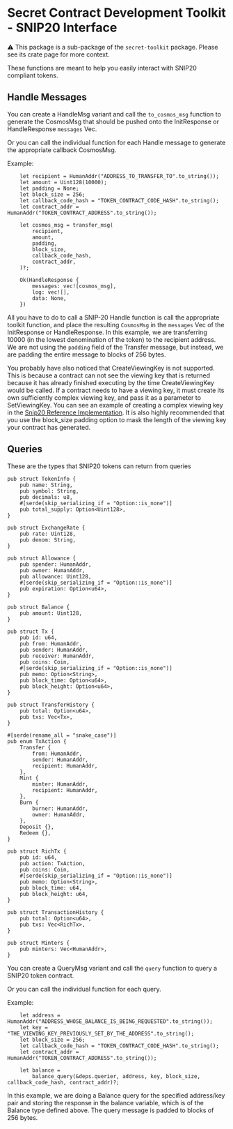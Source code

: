 # Secret Contract Development Toolkit - SNIP20 Interface

⚠️ This package is a sub-package of the `secret-toolkit` package. Please see its crate page for more context.

These functions are meant to help you easily interact with SNIP20 compliant tokens.  

## Handle Messages

You can create a HandleMsg variant and call the `to_cosmos_msg` function to generate the CosmosMsg that should be pushed onto the InitResponse or HandleResponse `messages` Vec.

Or you can call the individual function for each Handle message to generate the appropriate callback CosmosMsg.

Example:
```ignore
    let recipient = HumanAddr("ADDRESS_TO_TRANSFER_TO".to_string());
    let amount = Uint128(10000);
    let padding = None;
    let block_size = 256;
    let callback_code_hash = "TOKEN_CONTRACT_CODE_HASH".to_string();
    let contract_addr = HumanAddr("TOKEN_CONTRACT_ADDRESS".to_string());

    let cosmos_msg = transfer_msg(
        recipient,
        amount,
        padding,
        block_size,
        callback_code_hash,
        contract_addr,
    )?;

    Ok(HandleResponse {
        messages: vec![cosmos_msg],
        log: vec![],
        data: None,
    })
```
All you have to do to call a SNIP-20 Handle function is call the appropriate toolkit function, and place the resulting `CosmosMsg` in the `messages` Vec of the InitResponse or HandleResponse.  In this example, we are transferring 10000 (in the lowest denomination of the token) to the recipient address.  We are not using the `padding` field of the Transfer message, but instead, we are padding the entire message to blocks of 256 bytes.

You probably have also noticed that CreateViewingKey is not supported.  This is because a contract can not see the viewing key that is returned because it has already finished executing by the time CreateViewingKey would be called.  If a contract needs to have a viewing key, it must create its own sufficiently complex viewing key, and pass it as a parameter to SetViewingKey. You can see an example of creating a complex viewing key in the [Snip20 Reference Implementation](http://github.com/enigmampc/snip20-reference-impl).  It is also highly recommended that you use the block_size padding option to mask the length of the viewing key your contract has generated.

## Queries

These are the types that SNIP20 tokens can return from queries
```ignore
pub struct TokenInfo {
    pub name: String,
    pub symbol: String,
    pub decimals: u8,
    #[serde(skip_serializing_if = "Option::is_none")]
    pub total_supply: Option<Uint128>,
}

pub struct ExchangeRate {
    pub rate: Uint128,
    pub denom: String,
}

pub struct Allowance {
    pub spender: HumanAddr,
    pub owner: HumanAddr,
    pub allowance: Uint128,
    #[serde(skip_serializing_if = "Option::is_none")]
    pub expiration: Option<u64>,
}

pub struct Balance {
    pub amount: Uint128,
}

pub struct Tx {
    pub id: u64,
    pub from: HumanAddr,
    pub sender: HumanAddr,
    pub receiver: HumanAddr,
    pub coins: Coin,
    #[serde(skip_serializing_if = "Option::is_none")]
    pub memo: Option<String>,
    pub block_time: Option<u64>,
    pub block_height: Option<u64>,
}

pub struct TransferHistory {
    pub total: Option<u64>,
    pub txs: Vec<Tx>,
}

#[serde(rename_all = "snake_case")]
pub enum TxAction {
    Transfer {
        from: HumanAddr,
        sender: HumanAddr,
        recipient: HumanAddr,
    },
    Mint {
        minter: HumanAddr,
        recipient: HumanAddr,
    },
    Burn {
        burner: HumanAddr,
        owner: HumanAddr,
    },
    Deposit {},
    Redeem {},
}

pub struct RichTx {
    pub id: u64,
    pub action: TxAction,
    pub coins: Coin,
    #[serde(skip_serializing_if = "Option::is_none")]
    pub memo: Option<String>,
    pub block_time: u64,
    pub block_height: u64,
}

pub struct TransactionHistory {
    pub total: Option<u64>,
    pub txs: Vec<RichTx>,
}

pub struct Minters {
    pub minters: Vec<HumanAddr>,
}
```
You can create a QueryMsg variant and call the `query` function to query a SNIP20 token contract.

Or you can call the individual function for each query.

Example:
```ignore
    let address = HumanAddr("ADDRESS_WHOSE_BALANCE_IS_BEING_REQUESTED".to_string());
    let key = "THE_VIEWING_KEY_PREVIOUSLY_SET_BY_THE_ADDRESS".to_string();
    let block_size = 256;
    let callback_code_hash = "TOKEN_CONTRACT_CODE_HASH".to_string();
    let contract_addr = HumanAddr("TOKEN_CONTRACT_ADDRESS".to_string());

    let balance =
        balance_query(&deps.querier, address, key, block_size, callback_code_hash, contract_addr)?;
```
In this example, we are doing a Balance query for the specified address/key pair and storing the response in the balance variable, which is of the Balance type defined above.  The query message is padded to blocks of 256 bytes.
